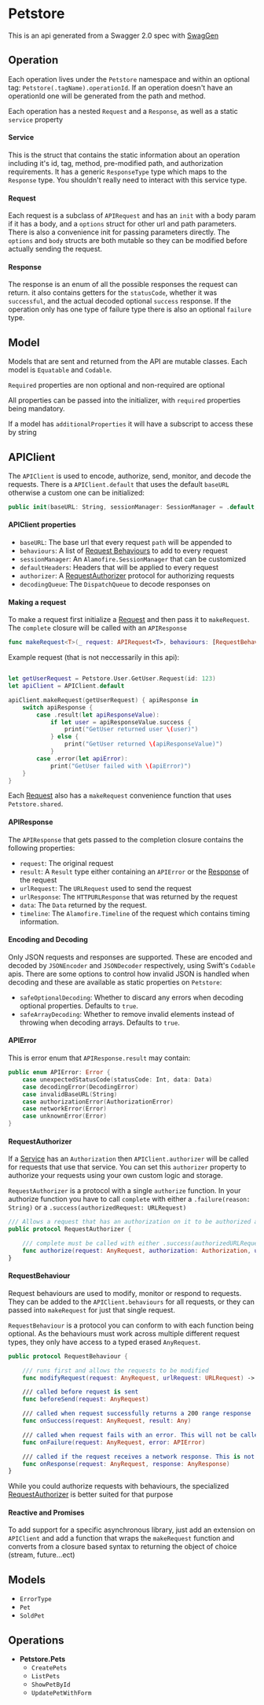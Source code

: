 # Petstore

This is an api generated from a Swagger 2.0 spec with [SwagGen](https://github.com/yonaskolb/SwagGen)

## Operation

Each operation lives under the `Petstore` namespace and within an optional tag: `Petstore(.tagName).operationId`. If an operation doesn't have an operationId one will be generated from the path and method.

Each operation has a nested `Request` and a `Response`, as well as a static `service` property

#### Service

This is the struct that contains the static information about an operation including it's id, tag, method, pre-modified path, and authorization requirements. It has a generic `ResponseType` type which maps to the `Response` type.
You shouldn't really need to interact with this service type.

#### Request

Each request is a subclass of `APIRequest` and has an `init` with a body param if it has a body, and a `options` struct for other url and path parameters. There is also a convenience init for passing parameters directly.
The `options` and `body` structs are both mutable so they can be modified before actually sending the request.

#### Response

The response is an enum of all the possible responses the request can return. it also contains getters for the `statusCode`, whether it was `successful`, and the actual decoded optional `success` response. If the operation only has one type of failure type there is also an optional `failure` type.

## Model
Models that are sent and returned from the API are mutable classes. Each model is `Equatable` and `Codable`. 

`Required` properties are non optional and non-required are optional

All properties can be passed into the initializer, with `required` properties being mandatory.

If a model has `additionalProperties` it will have a subscript to access these by string

## APIClient
The `APIClient` is used to encode, authorize, send, monitor, and decode the requests. There is a `APIClient.default` that uses the default `baseURL` otherwise a custom one can be initialized:

```swift
public init(baseURL: String, sessionManager: SessionManager = .default, defaultHeaders: [String: String] = [:], behaviours: [RequestBehaviour] = [], authorizer: RequestAuthorizer? = nil)
```

#### APIClient properties

- `baseURL`: The base url that every request `path` will be appended to
- `behaviours`: A list of [Request Behaviours](#requestbehaviour) to add to every request
- `sessionManager`: An `Alamofire.SessionManager` that can be customized
- `defaultHeaders`: Headers that will be applied to every request
- `authorizer`: A [RequestAuthorizer](#requestauthorizer) protocol for authorizing requests
- `decodingQueue`: The `DispatchQueue` to decode responses on

#### Making a request
To make a request first initialize a [Request](#request) and then pass it to `makeRequest`. The `complete` closure will be called with an `APIResponse`

```swift
func makeRequest<T>(_ request: APIRequest<T>, behaviours: [RequestBehaviour] = [], queue: DispatchQueue = DispatchQueue.main, complete: @escaping (APIResponse<T>) -> Void) -> Request? {
```

Example request (that is not neccessarily in this api):

```swift

let getUserRequest = Petstore.User.GetUser.Request(id: 123)
let apiClient = APIClient.default

apiClient.makeRequest(getUserRequest) { apiResponse in
    switch apiResponse {
        case .result(let apiResponseValue):
        	if let user = apiResponseValue.success {
        		print("GetUser returned user \(user)")
        	} else {
        		print("GetUser returned \(apiResponseValue)")
        	}
        case .error(let apiError):
        	print("GetUser failed with \(apiError)")
    }
}
```

Each [Request](#request) also has a `makeRequest` convenience function that uses `Petstore.shared`.

#### APIResponse
The `APIResponse` that gets passed to the completion closure contains the following properties:

- `request`: The original request
- `result`: A `Result` type either containing an `APIError` or the [Response](#response) of the request
- `urlRequest`: The `URLRequest` used to send the request
- `urlResponse`: The `HTTPURLResponse` that was returned by the request
- `data`: The `Data` returned by the request.
- `timeline`: The `Alamofire.Timeline` of the request which contains timing information.

#### Encoding and Decoding
Only JSON requests and responses are supported. These are encoded and decoded by `JSONEncoder` and `JSONDecoder` respectively, using Swift's `Codable` apis.
There are some options to control how invalid JSON is handled when decoding and these are available as static properties on `Petstore`:

- `safeOptionalDecoding`: Whether to discard any errors when decoding optional properties. Defaults to `true`.
- `safeArrayDecoding`: Whether to remove invalid elements instead of throwing when decoding arrays. Defaults to `true`.

#### APIError
This is error enum that `APIResponse.result` may contain:

```swift
public enum APIError: Error {
    case unexpectedStatusCode(statusCode: Int, data: Data)
    case decodingError(DecodingError)
    case invalidBaseURL(String)
    case authorizationError(AuthorizationError)
    case networkError(Error)
    case unknownError(Error)
}
```

#### RequestAuthorizer
If a [Service](#service) has an `Authorization` then `APIClient.authorizer` will be called for requests that use that service. You can set this `authorizer` property to authorize your requests using your own custom logic and storage.

`RequestAuthorizer` is a protocol with a single `authorize` function. In your authorize function you have to call `complete` with either a `.failure(reason: String)` or a `.success(authorizedRequest: URLRequest)`

```swift
/// Allows a request that has an authorization on it to be authorized asynchronously
public protocol RequestAuthorizer {

    /// complete must be called with either .success(authorizedURLRequest) or .failure(failureReason)
    func authorize(request: AnyRequest, authorization: Authorization, urlRequest: URLRequest, complete: @escaping (AuthorizationResult) -> Void)
}
```

#### RequestBehaviour
Request behaviours are used to modify, monitor or respond to requests. They can be added to the `APIClient.behaviours` for all requests, or they can passed into `makeRequest` for just that single request. 

`RequestBehaviour` is a protocol you can conform to with each function being optional. As the behaviours must work across multiple different request types, they only have access to a typed erased `AnyRequest`.

```swift
public protocol RequestBehaviour {

    /// runs first and allows the requests to be modified
    func modifyRequest(request: AnyRequest, urlRequest: URLRequest) -> URLRequest

    /// called before request is sent
    func beforeSend(request: AnyRequest)

    /// called when request successfully returns a 200 range response
    func onSuccess(request: AnyRequest, result: Any)

    /// called when request fails with an error. This will not be called if the request returns a known response even if the a status code is out of the 200 range
    func onFailure(request: AnyRequest, error: APIError)

    /// called if the request receives a network response. This is not called if request fails validation or encoding
    func onResponse(request: AnyRequest, response: AnyResponse)
}
```

While you could authorize requests with behaviours, the specialized [RequestAuthorizer](#requestauthorizer) is better suited for that purpose

#### Reactive and Promises
To add support for a specific asynchronous library, just add an extension on `APIClient` and add a function that wraps the `makeRequest` function and converts from a closure based syntax to returning the object of choice (stream, future...ect)

## Models

- `ErrorType`
- `Pet`
- `SoldPet`

## Operations

- **Petstore.Pets**
	- `CreatePets`
	- `ListPets`
	- `ShowPetById`
	- `UpdatePetWithForm`
